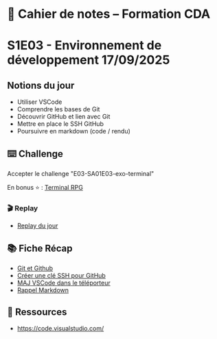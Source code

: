 # 📓 Cahier de notes – Formation CDA

# S1E03 - Environnement de développement 17/09/2025

## Notions du jour

- Utiliser VSCode
- Comprendre les bases de Git
- Découvrir GitHub et lien avec Git
- Mettre en place le SSH GitHub
- Poursuivre en markdown (code / rendu)

## ⌨️ Challenge

Accepter le challenge "E03-SA01E03-exo-terminal"

En bonus ⭐ : [Terminal RPG](https://bash-rpg.oclock.school)

### 🎬 Replay

- [Replay du jour](https://playback.oclock.school/playback/presentation/2.3/387b2e952f3d248bde2aae9a94c64f92acfe0dbd-1758091572478)

## 📚 Fiche Récap

- [Git et Github](https://kourou.oclock.io/ressources/fiche-recap/git-et-github/)
- [Créer une clé SSH pour GitHub](https://kourou.oclock.io/ressources/fiche-recap/git-et-github/#créer-une-clé-ssh-pour-github)
- [MAJ VSCode dans le téléporteur](https://kourou.oclock.io/ressources/fiche-recap/la-mise-a-jour-de-vscode/)
- [Rappel Markdown](https://kourou.oclock.io/ressources/fiche-recap/le-markdown/)

## 📖 Ressources

- https://code.visualstudio.com/
